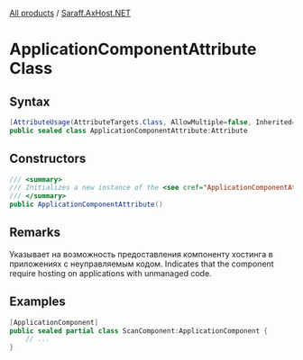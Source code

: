 ﻿[All products](../) / [Saraff.AxHost.NET](./index.md)
# ApplicationComponentAttribute Class
## Syntax
```c#
[AttributeUsage(AttributeTargets.Class, AllowMultiple=false, Inherited=false)]
public sealed class ApplicationComponentAttribute:Attribute
```
## Constructors
```c#
/// <summary>
/// Initializes a new instance of the <see cref="ApplicationComponentAttribute"/> class.
/// </summary>
public ApplicationComponentAttribute()
```
## Remarks
Указывает на возможность предоставления компоненту хостинга в приложениях c неуправляемым кодом.
Indicates that the component require hosting on applications with unmanaged code.
## Examples
```c#
[ApplicationComponent]
public sealed partial class ScanComponent:ApplicationComponent {
    // ...
}
```
